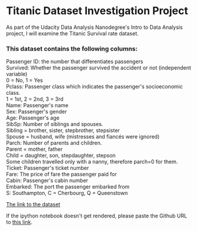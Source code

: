 <h1>Titanic Dataset Investigation Project</h1>

As part of the Udacity Data Analysis Nanodegree's Intro to Data Analysis project, 
I will examine the Titanic Survival rate dataset. 

<h3>This dataset contains the following columns:</h3>

Passenger ID: the number that differentiates passengers<br>
Survived: Whether the passenger survived the accident or not (independent variable)<br>
0 = No, 1 = Yes<br>
Pclass: Passenger class which indicates the passenger's socioeconomic class.<br>
1 = 1st, 2 = 2nd, 3 = 3rd<br>
Name: Passenger's name<br>
Sex: Passenger's gender<br>
Age: Passenger's age<br>
SibSp: Number of siblings and spouses.<br>
Sibling = brother, sister, stepbrother, stepsister<br>
Spouse = husband, wife (mistresses and fiancés were ignored)<br>
Parch: Number of parents and children.<br>
Parent = mother, father<br>
Child = daughter, son, stepdaughter, stepson<br>
Some children travelled only with a nanny, therefore parch=0 for them.<br>
Ticket: Passenger's ticket number<br>
Fare: The price of fare the passenger paid for<br>
Cabin: Passenger's cabin number<br>
Embarked: The port the passenger embarked from<br>
S: Southampton, C = Cherbourg, Q = Queenstown<br>

<a href ='https://www.kaggle.com/c/titanic/data'> The link to the dataset</a> 

If the ipython notebook doesn't get rendered, please paste the Github URL to <a href='https://nbviewer.jupyter.org/'>this link</a>.